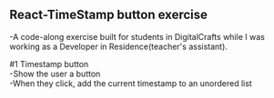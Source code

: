 ## React-TimeStamp button exercise

-A code-along exercise built for students in DigitalCrafts while I was working as a Developer in Residence(teacher's assistant).

#1 Timestamp button
<br/>
-Show the user a button
<br/>
-When they click, add the current timestamp to an unordered list
